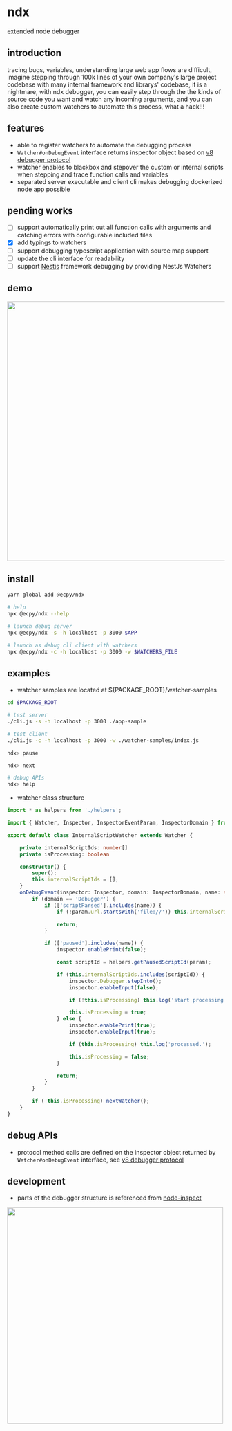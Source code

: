 # ndx
extended node debugger 

## introduction
tracing bugs, variables, understanding large web app flows are difficult, imagine stepping through 100k lines of your own company's large project codebase with many internal framework and librarys' codebase, it is a nightmare, with ndx debugger, you can easily step through the the kinds of source code you want and watch any incoming arguments, and you can also create custom watchers to automate this process, what a hack!!!

## features
- able to register watchers to automate the debugging process 
- ```Watcher#onDebugEvent``` interface returns inspector object based on [v8 debugger protocol](https://chromedevtools.github.io/devtools-protocol/v8)
- watcher enables to blackbox and stepover the custom or internal scripts when stepping and trace function calls and variables
- separated server executable and client cli makes debugging dockerized node app possible 

## pending works
- [ ] support automatically print out all function calls with arguments and catching errors with configurable included files
- [x] add typings to watchers
- [ ] support debugging typescript application with source map support
- [ ] update the cli interface for readability
- [ ] support <a href="https://nestjs.com/">Nestjs</a> framework debugging by providing NestJs Watchers

## demo
<img src="https://github.com/ecpy2020/ndx/raw/master/demo/ndx.gif" width=600>

## install
```bash
yarn global add @ecpy/ndx

# help
npx @ecpy/ndx --help

# launch debug server
npx @ecpy/ndx -s -h localhost -p 3000 $APP 

# launch as debug cli client with watchers
npx @ecpy/ndx -c -h localhost -p 3000 -w $WATCHERS_FILE
```

## examples
- watcher samples are located at ${PACKAGE_ROOT}/watcher-samples

```bash
cd $PACKAGE_ROOT

# test server
./cli.js -s -h localhost -p 3000 ./app-sample 

```

```bash
# test client
./cli.js -c -h localhost -p 3000 -w ./watcher-samples/index.js

ndx> pause

ndx> next

# debug APIs
ndx> help
```

- watcher class structure
```ts
import * as helpers from './helpers';

import { Watcher, Inspector, InspectorEventParam, InspectorDomain } from '../lib/watcher-service';

export default class InternalScriptWatcher extends Watcher {

    private internalScriptIds: number[]
    private isProcessing: boolean

    constructor() {
        super();
        this.internalScriptIds = []; 
    }   
    onDebugEvent(inspector: Inspector, domain: InspectorDomain, name: string, param: InspectorEventParam, nextWatcher: Function) {
        if (domain == 'Debugger') {
            if (['scriptParsed'].includes(name)) {
                if (!param.url.startsWith('file://')) this.internalScriptIds.push(param.scriptId);

                return;
            }   

            if (['paused'].includes(name)) {
                inspector.enablePrint(false);

                const scriptId = helpers.getPausedScriptId(param);

                if (this.internalScriptIds.includes(scriptId)) {
                    inspector.Debugger.stepInto();
                    inspector.enableInput(false);

                    if (!this.isProcessing) this.log('start processing...');

                    this.isProcessing = true;
                } else {
                    inspector.enablePrint(true);
                    inspector.enableInput(true);

                    if (this.isProcessing) this.log('processed.');

                    this.isProcessing = false;
                }   

                return;
            }   
        }   

        if (!this.isProcessing) nextWatcher();
    }   
}
```

## debug APIs
- protocol method calls are defined on the inspector object returned by ```Watcher#onDebugEvent``` interface, see [v8 debugger protocol](https://chromedevtools.github.io/devtools-protocol/v8)

## development
- parts of the debugger structure is referenced from [node-inspect](https://github.com/nodejs/node-inspect)  

<img src="https://github.com/ecpy2020/ndx/raw/master/structure.svg" height="500">


